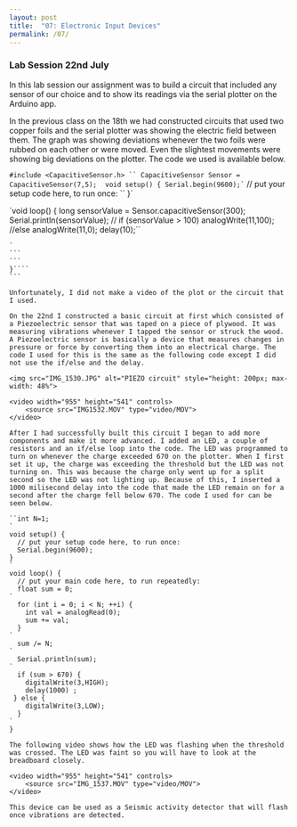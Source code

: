 ```yaml
---
layout: post
title:  "07: Electronic Input Devices"
permalink: /07/
---
```


### Lab Session 22nd July 

In this lab session our assignment was to build a circuit that included any sensor of our choice and to show its readings via the serial plotter on the Arduino app.

In the previous class on the 18th we had constructed circuits that used two copper foils and the serial plotter was showing the electric field between them. The graph was showing deviations whenever the two foils were rubbed on each other or were moved. Even the slightest movements were showing big deviations on the plotter. The code we used is available below.

`#include <CapacitiveSensor.h>
``
CapacitiveSensor Sensor = CapacitiveSensor(7,5);`
``
``
``
void setup() {
  Serial.begin(9600);`
``
  // put your setup code here, to run once:
``
}`

`void loop() {
  long sensorValue = Sensor.capacitiveSensor(300);
  Serial.println(sensorValue);
 // if (sensorValue > 100) analogWrite(11,100);
  //else analogWrite(11,0);
  delay(10);``
````
`
```
```
}````
```

Unfortunately, I did not make a video of the plot or the circuit that I used.

On the 22nd I constructed a basic circuit at first which consisted of a Piezoelectric sensor that was taped on a piece of plywood. It was measuring vibrations whenever I tapped the sensor or struck the wood. A Piezoelectric sensor is basically a device that measures changes in pressure or force by converting them into an electrical charge. The code I used for this is the same as the following code except I did not use the if/else and the delay.

<img src="IMG_1530.JPG" alt="PIEZO circuit" style="height: 200px; max-width: 48%">

<video width="955" height="541" controls>
	<source src="IMG1532.MOV" type="video/MOV">
</video>

After I had successfully built this circuit I began to add more components and make it more advanced. I added an LED, a couple of resistors and an if/else loop into the code. The LED was programmed to turn on whenever the charge exceeded 670 on the plotter. When I first set it up, the charge was exceeding the threshold but the LED was not turning on. This was because the charge only went up for a split second so the LED was not lighting up. Because of this, I inserted a 1000 milisecond delay into the code that made the LED remain on for a second after the charge fell below 670. The code I used for can be seen below.

``int N=1;
`
void setup() {
  // put your setup code here, to run once:    
  Serial.begin(9600);
}
`
void loop() {
  // put your main code here, to run repeatedly:
  float sum = 0;
`
  for (int i = 0; i < N; ++i) {
    int val = analogRead(0);
    sum += val;
  }
`
  sum /= N;
`
  Serial.println(sum);
`
  if (sum > 670) {
    digitalWrite(3,HIGH);
    delay(1000) ;
 } else {
    digitalWrite(3,LOW);
  }
`
}

The following video shows how the LED was flashing when the threshold was crossed. The LED was faint so you will have to look at the breadboard closely.

<video width="955" height="541" controls>
	<source src="IMG_1537.MOV" type="video/MOV">
</video>

This device can be used as a Seismic activity detector that will flash once vibrations are detected.





